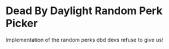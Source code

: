 # Dead By Daylight Random Perk Picker

Implementation of the random perks dbd devs refuse to give us!
